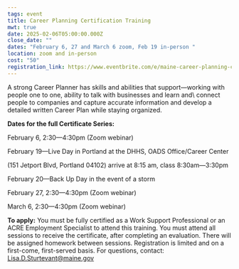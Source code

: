 ```yaml
---
tags: event
title: Career Planning Certification Training
mwt: true
date: 2025-02-06T05:00:00.000Z
close_date: ""
dates: "February 6, 27 and March 6 zoom, Feb 19 in-person "
location: zoom and in-person
cost: "50"
registration_link: https://www.eventbrite.com/e/maine-career-planning-certification-training-tickets-1083096343319?aff=oddtdtcreator
---
```

A strong Career Planner has skills and abilities that support—working with people one to one, ability to talk with businesses and learn and\ connect people to companies and capture accurate information and develop a detailed written Career Plan while staying organized.

**Dates for the full Certificate Series:**

February 6, 2:30—4:30pm (Zoom webinar)

February 19—Live Day in Portland at the DHHS, OADS Office/Career Center

(151 Jetport Blvd, Portland 04102) arrive at 8:15 am, class 8:30am—3:30pm

February 20—Back Up Day in the event of a storm

February 27, 2:30—4:30pm (Zoom webinar)

March 6, 2:30—4:30pm (Zoom webinar)

**To apply:** You must be fully certified as a Work Support Professional or an ACRE Employment Specialist to attend this training.  You must attend all sessions to receive the certificate, after completing an evaluation.  There will be assigned homework between sessions. Registration is limited and on a first-come, first-served basis.  For questions, contact: Lisa.D.Sturtevant@maine.gov